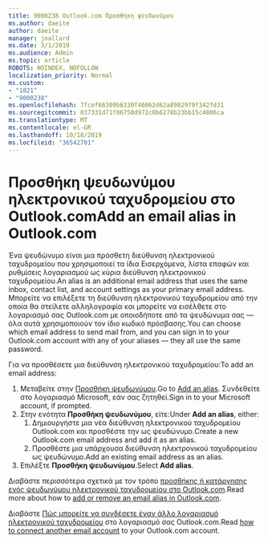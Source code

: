 ```yaml
---
title: 9000238 Outlook.com Προσθήκη ψευδωνύμου
ms.author: daeite
author: daeite
manager: joallard
ms.date: 3/1/2019
ms.audience: Admin
ms.topic: article
ROBOTS: NOINDEX, NOFOLLOW
localization_priority: Normal
ms.custom:
- "1821"
- "9000238"
ms.openlocfilehash: 7fcef66309b6330f46062d62a89829f9f342fd31
ms.sourcegitcommit: 037331d71f06750d972c0b6278b23bb15c4806ca
ms.translationtype: MT
ms.contentlocale: el-GR
ms.lasthandoff: 10/18/2019
ms.locfileid: "36542701"
---
```

# <a name="add-an-email-alias-in-outlookcom"></a><span data-ttu-id="b45c6-102">Προσθήκη ψευδωνύμου ηλεκτρονικού ταχυδρομείου στο Outlook.com</span><span class="sxs-lookup"><span data-stu-id="b45c6-102">Add an email alias in Outlook.com</span></span>

<span data-ttu-id="b45c6-103">Ένα ψευδώνυμο είναι μια πρόσθετη διεύθυνση ηλεκτρονικού ταχυδρομείου που χρησιμοποιεί τα ίδια Εισερχόμενα, λίστα επαφών και ρυθμίσεις λογαριασμού ως κύρια διεύθυνση ηλεκτρονικού ταχυδρομείου.</span><span class="sxs-lookup"><span data-stu-id="b45c6-103">An alias is an additional email address that uses the same inbox, contact list, and account settings as your primary email address.</span></span> <span data-ttu-id="b45c6-104">Μπορείτε να επιλέξετε τη διεύθυνση ηλεκτρονικού ταχυδρομείου από την οποία θα στείλετε αλληλογραφία και μπορείτε να εισέλθετε στο λογαριασμό σας Outlook.com με οποιοδήποτε από τα ψευδώνυμα σας — όλα αυτά χρησιμοποιούν τον ίδιο κωδικό πρόσβασης.</span><span class="sxs-lookup"><span data-stu-id="b45c6-104">You can choose which email address to send mail from, and you can sign in to your Outlook.com account with any of your aliases — they all use the same password.</span></span>

<span data-ttu-id="b45c6-105">Για να προσθέσετε μια διεύθυνση ηλεκτρονικού ταχυδρομείου:</span><span class="sxs-lookup"><span data-stu-id="b45c6-105">To add an email address:</span></span>

1. <span data-ttu-id="b45c6-106">Μεταβείτε στην [Προσθήκη ψευδωνύμου](https://go.microsoft.com/fwlink/p/?linkid=864833).</span><span class="sxs-lookup"><span data-stu-id="b45c6-106">Go to [Add an alias](https://go.microsoft.com/fwlink/p/?linkid=864833).</span></span> <span data-ttu-id="b45c6-107">Συνδεθείτε στο λογαριασμό Microsoft, εάν σας ζητηθεί.</span><span class="sxs-lookup"><span data-stu-id="b45c6-107">Sign in to your Microsoft account, if prompted.</span></span>
2. <span data-ttu-id="b45c6-108">Στην ενότητα **Προσθήκη ψευδωνύμου**, είτε:</span><span class="sxs-lookup"><span data-stu-id="b45c6-108">Under **Add an alias**, either:</span></span>
    1. <span data-ttu-id="b45c6-109">Δημιουργήστε μια νέα διεύθυνση ηλεκτρονικού ταχυδρομείου Outlook.com και προσθέστε την ως ψευδώνυμο.</span><span class="sxs-lookup"><span data-stu-id="b45c6-109">Create a new Outlook.com email address and add it as an alias.</span></span>
    2. <span data-ttu-id="b45c6-110">Προσθέστε μια υπάρχουσα διεύθυνση ηλεκτρονικού ταχυδρομείου ως ψευδώνυμο.</span><span class="sxs-lookup"><span data-stu-id="b45c6-110">Add an existing email address as an alias.</span></span>
3. <span data-ttu-id="b45c6-111">Επιλέξτε **Προσθήκη ψευδωνύμου**.</span><span class="sxs-lookup"><span data-stu-id="b45c6-111">Select **Add alias**.</span></span>

<span data-ttu-id="b45c6-112">Διαβάστε περισσότερα σχετικά με τον τρόπο [προσθήκης ή κατάργησης ενός ψευδωνύμου ηλεκτρονικού ταχυδρομείου στο Outlook.com](https://support.office.com/article/459b1989-356d-40fa-a689-8f285b13f1f2?wt.mc_id=Office_Outlook_com_Alchemy).</span><span class="sxs-lookup"><span data-stu-id="b45c6-112">Read more about how to [add or remove an email alias in Outlook.com](https://support.office.com/article/459b1989-356d-40fa-a689-8f285b13f1f2?wt.mc_id=Office_Outlook_com_Alchemy).</span></span>  

<span data-ttu-id="b45c6-113">Διαβάστε [Πώς μπορείτε να συνδέσετε έναν άλλο λογαριασμό ηλεκτρονικού ταχυδρομείου](https://support.office.com/article/c5224df4-5885-4e79-91ba-523aa743f0ba?wt.mc_id=Office_Outlook_com_Alchemy) στο λογαριασμό σας Outlook.com.</span><span class="sxs-lookup"><span data-stu-id="b45c6-113">Read [how to connect another email account](https://support.office.com/article/c5224df4-5885-4e79-91ba-523aa743f0ba?wt.mc_id=Office_Outlook_com_Alchemy) to your Outlook.com account.</span></span>